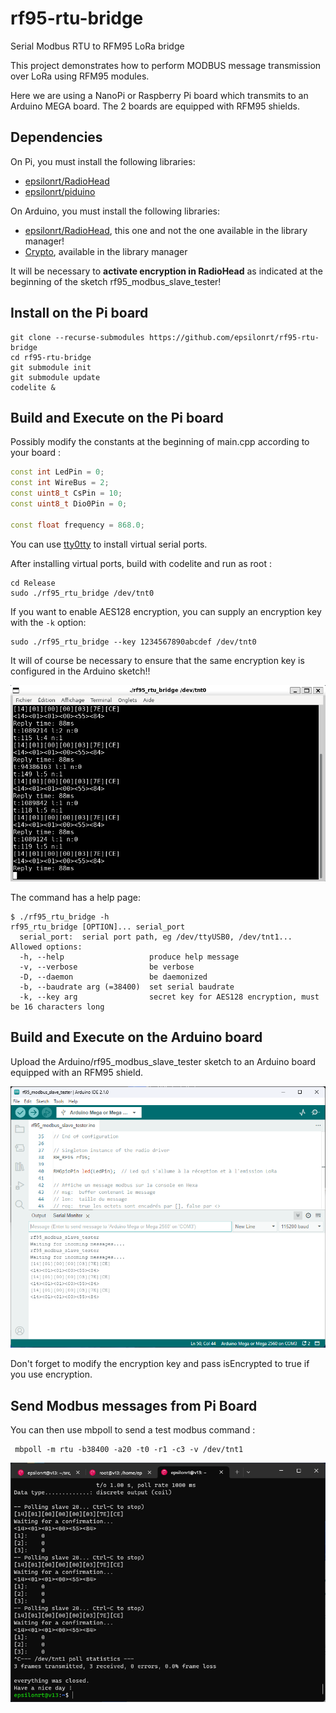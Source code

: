 # rf95-rtu-bridge
Serial Modbus RTU to RFM95 LoRa bridge

This project demonstrates how to perform MODBUS message transmission over LoRa using RFM95 modules.

Here we are using a NanoPi or Raspberry Pi board which transmits to an Arduino MEGA board.
The 2 boards are equipped with RFM95 shields.

## Dependencies

On Pi, you must install the following libraries:  
- [epsilonrt/RadioHead](https://github.com/epsilonrt/RadioHead)  
- [epsilonrt/piduino](https://github.com/epsilonrt/piduino)  

On Arduino, you must install the following libraries:  
- [epsilonrt/RadioHead](https://github.com/epsilonrt/RadioHead), this one and not the one available in the library manager!  
- [Crypto](https://rweather.github.io/arduinolibs/crypto.html), available in the library manager  

It will be necessary to **activate encryption in RadioHead** as indicated at the beginning of the sketch rf95_modbus_slave_tester!

## Install on the Pi board

```
git clone --recurse-submodules https://github.com/epsilonrt/rf95-rtu-bridge
cd rf95-rtu-bridge
git submodule init
git submodule update
codelite &
```

## Build and Execute on the Pi board

Possibly modify the constants at the beginning of main.cpp according to your board :

```cpp
const int LedPin = 0;
const int WireBus = 2;
const uint8_t CsPin = 10;
const uint8_t Dio0Pin = 0;

const float frequency = 868.0;
```

You can use [tty0tty](https://github.com/epsilonrt/tty0tty) to install virtual serial ports.

After installing virtual ports, build with codelite and run as root :

    cd Release
    sudo ./rf95_rtu_bridge /dev/tnt0

If you want to enable AES128 encryption, you can supply an encryption key with the `-k` option:  

    sudo ./rf95_rtu_bridge --key 1234567890abcdef /dev/tnt0
    
It will of course be necessary to ensure that the same encryption key is configured in the Arduino sketch!!

![rf95_rtu_bridge](https://github.com/epsilonrt/rf95-rtu-bridge/blob/main/doc/images/rf95_rtu_bridge.png)

The command has a help page:

```
$ ./rf95_rtu_bridge -h
rf95_rtu_bridge [OPTION]... serial_port
  serial_port:  serial port path, eg /dev/ttyUSB0, /dev/tnt1...
Allowed options:
  -h, --help                   produce help message
  -v, --verbose                be verbose
  -D, --daemon                 be daemonized
  -b, --baudrate arg (=38400)  set serial baudrate
  -k, --key arg                secret key for AES128 encryption, must be 16 characters long
```

## Build and Execute on the Arduino board


Upload the Arduino/rf95_modbus_slave_tester sketch to an Arduino board equipped with an RFM95 shield.

![rf95_modbus_slave_tester](https://github.com/epsilonrt/rf95-rtu-bridge/blob/main/doc/images/rf95_modbus_slave_tester.png)

Don't forget to modify the encryption key and pass isEncrypted to true if you use encryption.

## Send Modbus messages from Pi Board

You can then use mbpoll to send a test modbus command :

     mbpoll -m rtu -b38400 -a20 -t0 -r1 -c3 -v /dev/tnt1

![mbpoll](https://github.com/epsilonrt/rf95-rtu-bridge/blob/main/doc/images/mbpoll.png)
